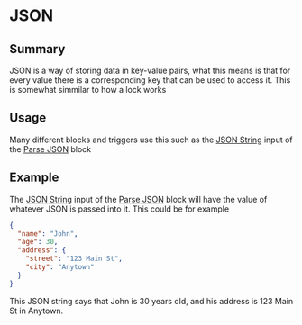 # JSON

## Summary
JSON is a way of storing data in key-value pairs, what this means is that for every value there is a corresponding key that can be used to access it. This is somewhat simmilar to how a lock works

## Usage
Many different blocks and triggers use this such as the [JSON String](/inventor-reference/blocks/network/parse-json/#json-string) input of the [Parse JSON](/inventor-reference/blocks/network/parse-json/) block

## Example

The [JSON String](/inventor-reference/blocks/network/parse-json/#json-string) input of the [Parse JSON](/inventor-reference/blocks/network/parse-json/) block will have the value of whatever JSON is passed into it. This could be for example

``` json title="Example JSON String"
{
  "name": "John",
  "age": 30,
  "address": {
    "street": "123 Main St",
    "city": "Anytown"
  }
}
```

This JSON string says that John is 30 years old, and his address is 123 Main St in Anytown.